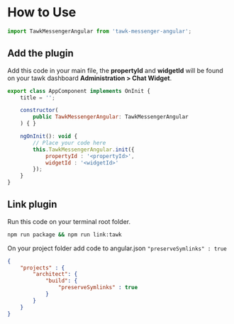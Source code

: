 # How to Use

```js
import TawkMessengerAngular from 'tawk-messenger-angular';
```

## Add the plugin
Add this code in your main file, the **propertyId** and **widgetId** will be found on your tawk dashboard **Administration > Chat Widget**.

```js
export class AppComponent implements OnInit {
	title = '';

	constructor(
		public TawkMessengerAngular: TawkMessengerAngular
	) { }

	ngOnInit(): void {
		// Place your code here
		this.TawkMessengerAngular.init({
			propertyId : '<propertyId>',
			widgetId : '<widgetId>'
		});
	}
}
```


## Link plugin
Run this code on your terminal root folder.

```bash
npm run package && npm run link:tawk
```

On your project folder add code to angular.json <code>"preserveSymlinks" : true</code>


```json
{
	"projects" : {
    	"architect": {
			"build": {
				"preserveSymlinks" : true
			}
		}
	}
}
```

